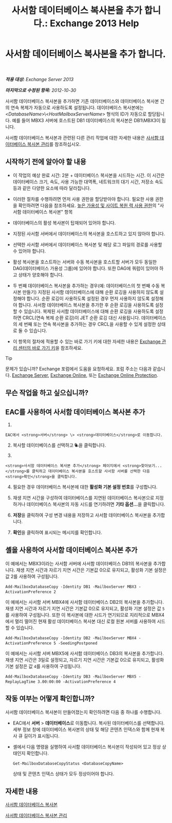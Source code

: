 ﻿---
title: '사서함 데이터베이스 복사본을 추가 합니다.: Exchange 2013 Help'
TOCTitle: 사서함 데이터베이스 복사본을 추가 합니다.
ms:assetid: 784bf48f-8af5-422c-a63f-2f01fc0cf151
ms:mtpsurl: https://technet.microsoft.com/ko-kr/library/Dd298080(v=EXCHG.150)
ms:contentKeyID: 50483493
ms.date: 05/22/2018
mtps_version: v=EXCHG.150
ms.translationtype: MT
---

# 사서함 데이터베이스 복사본을 추가 합니다.

 

_<strong>적용 대상:</strong> Exchange Server 2013_

_<strong>마지막으로 수정된 항목:</strong> 2012-10-30_

사서함 데이터베이스 복사본을 추가하면 기존 데이터베이스와 데이터베이스 복사본 간의 연속 복제가 자동으로 사용하도록 설정됩니다. 데이터베이스 복사본에는 \<*DatabaseName*\>\\\<*HostMailboxServerName*\> 형식의 ID가 자동으로 할당됩니다. 예를 들어 MBX3 서버에 호스트된 DB1 데이터베이스의 복사본은 DB1\\MBX3이 됩니다.

사서함 데이터베이스 복사본과 관련된 다른 관리 작업에 대한 자세한 내용은 [사서함 데이터베이스 복사본 관리](managing-mailbox-database-copies-exchange-2013-help.md)를 참조하십시오.

## 시작하기 전에 알아야 할 내용

  - 이 작업의 예상 완료 시간: 2분 + 데이터베이스 복사본을 시드하는 시간. 이 시간은 데이터베이스 크기, 속도, 사용 가능한 대역폭, 네트워크의 대기 시간, 저장소 속도 등과 같은 다양한 요소에 따라 달라집니다.

  - 이러한 절차를 수행하려면 먼저 사용 권한을 할당받아야 합니다. 필요한 사용 권한을 확인하려면 다음을 참조하세요. [높은 가용성 및 사이트 복원 력 사용 권한](high-availability-and-site-resilience-permissions-exchange-2013-help.md)의 "사서함 데이터베이스 복사본" 항목

  - 데이터베이스의 활성 복사본이 탑재되어 있어야 합니다.

  - 지정된 사서함 서버에서 데이터베이스의 복사본을 호스트하고 있지 않아야 합니다.

  - 선택한 사서함 서버에서 데이터베이스 복사본 및 해당 로그 파일의 경로를 사용할 수 있어야 합니다.

  - 활성 복사본을 호스트하는 서버와 수동 복사본을 호스트할 서버가 모두 동일한 DAG(데이터베이스 가용성 그룹)에 있어야 합니다. 또한 DAG에 쿼럼이 있어야 하고 상태가 양호해야 합니다.

  - 두 번째 데이터베이스 복사본을 추가하는 경우(예: 데이터베이스의 첫 번째 수동 복사본 만들기) 지정된 사서함 데이터베이스에 대해 순환 로깅을 사용하지 않도록 설정해야 합니다. 순환 로깅이 사용하도록 설정된 경우 먼저 사용하지 않도록 설정해야 합니다. 사서함 데이터베이스 복사본을 추가한 후 순환 로깅을 사용하도록 설정할 수 있습니다. 복제된 사서함 데이터베이스에 대해 순환 로깅을 사용하도록 설정하면 CRCL(연속 복제 순환 로깅)이 JET 순환 로깅 대신 사용됩니다. 데이터베이스의 세 번째 또는 연속 복사본을 추가하는 경우 CRCL을 사용할 수 있게 설정한 상태로 둘 수 있습니다.

  - 이 항목의 절차에 적용할 수 있는 바로 가기 키에 대한 자세한 내용은 [Exchange 관리 센터의 바로 가기 키](keyboard-shortcuts-in-the-exchange-admin-center-exchange-online-protection-help.md)을 참조하세요.


> [!TIP]
> 문제가 있습니까? Exchange 포럼에서 도움을 요청하세요. 포럼 주소는 다음과 같습니다. <A href="https://go.microsoft.com/fwlink/p/?linkid=60612">Exchange Server</A>, <A href="https://go.microsoft.com/fwlink/p/?linkid=267542">Exchange Online</A>, 또는 <A href="https://go.microsoft.com/fwlink/p/?linkid=285351">Exchange Online Protection</A>.



## 무슨 작업을 하고 싶으십니까?

## EAC를 사용하여 사서함 데이터베이스 복사본 추가

1.  
    
    EAC에서 <strong>서버</strong> \> <strong>데이터베이스</strong>로 이동합니다.

2.  복사할 데이터베이스를 선택하고 ![데이터베이스 복사본 추가](images/Dd298080.435c15ff-abf2-4de8-b280-f053db1afa13(EXCHG.150).gif "데이터베이스 복사본 추가")을 클릭합니다.

3.  
    
    <strong>사서함 데이터베이스 복사본 추가</strong> 페이지에서 <strong>찾아보기...</strong>를 클릭하고 데이터베이스 복사본을 호스트할 사서함 서버를 선택한 다음 <strong>확인</strong>을 클릭합니다.

4.  필요한 경우 데이터베이스 복사본에 대한 <strong>활성화 기본 설정 번호</strong>를 구성합니다.

5.  재생 지연 시간을 구성하여 데이터베이스를 지연된 데이터베이스 복사본으로 지정하거나 데이터베이스 복사본의 자동 시드를 연기하려면 <strong>기타 옵션…</strong>을 클릭합니다.

6.  <strong>저장</strong>을 클릭하여 구성 변경 내용을 저장하고 사서함 데이터베이스 복사본을 추가합니다.

7.  <strong>확인</strong>을 클릭하여 표시되는 메시지를 확인합니다.

## 셸을 사용하여 사서함 데이터베이스 복사본 추가

이 예에서는 MBX3이라는 사서함 서버에 사서함 데이터베이스 DB1의 복사본을 추가합니다. 재생 지연 시간과 자르기 지연 시간은 기본값 0으로 유지되고, 활성화 기본 설정은 값 2를 사용하여 구성됩니다.

    Add-MailboxDatabaseCopy -Identity DB1 -MailboxServer MBX3 -ActivationPreference 2

이 예에서는 사서함 서버 MBX4에 사서함 데이터베이스 DB2의 복사본을 추가합니다. 재생 지연 시간과 자르기 지연 시간은 기본값 0으로 유지되고, 활성화 기본 설정은 값 `5`를 사용하여 구성됩니다. 또한 이 복사본에 대한 시드가 연기되므로 지리적으로 MBX4에서 멀리 떨어진 현재 활성 데이터베이스 복사본 대신 로컬 원본 서버를 사용하여 시드할 수 있습니다.

    Add-MailboxDatabaseCopy -Identity DB2 -MailboxServer MBX4 -ActivationPreference 5 -SeedingPostponed

이 예에서는 사서함 서버 MBX5에 사서함 데이터베이스 DB3의 복사본을 추가합니다. 재생 지연 시간은 3일로 설정되고, 자르기 지연 시간은 기본값 0으로 유지되고, 활성화 기본 설정은 값 `4`를 사용하여 구성됩니다.

    Add-MailboxDatabaseCopy -Identity DB3 -MailboxServer MBX5 -ReplayLagTime 3.00:00:00 -ActivationPreference 4

## 작동 여부는 어떻게 확인합니까?

사서함 데이터베이스 복사본이 만들어졌는지 확인하려면 다음 중 하나를 수행합니다.

  - EAC에서 <strong>서버</strong> \> <strong>데이터베이스</strong>로 이동합니다. 복사된 데이터베이스를 선택합니다. 세부 정보 창에 데이터베이스 복사본의 상태 및 해당 콘텐츠 인덱스와 함께 현재 복사 큐 길이가 표시됩니다.

  - 셸에서 다음 명령을 실행하여 사서함 데이터베이스 복사본이 작성되어 있고 정상 상태인지 확인합니다.
    
        Get-MailboxDatabaseCopyStatus <DatabaseCopyName>
    
    상태 및 콘텐츠 인덱스 상태가 모두 정상이어야 합니다.

## 자세한 내용

[사서함 데이터베이스 복사본](mailbox-database-copies-exchange-2013-help.md)

[사서함 데이터베이스 복사본 관리](managing-mailbox-database-copies-exchange-2013-help.md)

